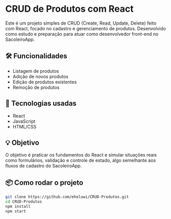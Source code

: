 # CRUD de Produtos com React

Este é um projeto simples de CRUD (Create, Read, Update, Delete) feito com React, focado no cadastro e gerenciamento de produtos. Desenvolvido como estudo e preparação para atuar como desenvolvedor front-end no SacoleiroApp.

## 🛠️ Funcionalidades
- Listagem de produtos
- Adição de novos produtos
- Edição de produtos existentes
- Remoção de produtos

## 🚀 Tecnologias usadas
- React
- JavaScript
- HTML/CSS

## 💡 Objetivo
O objetivo é praticar os fundamentos do React e simular situações reais como formulários, validação e controle de estado, algo semelhante aos fluxos de cadastro do SacoleiroApp.

## 📦 Como rodar o projeto
```bash
git clone https://github.com/eholuwi/CRUD-Produtos.git
cd CRUD-Produtos
npm install
npm start
